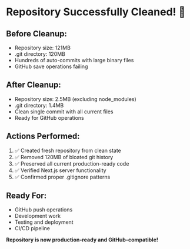 # Repository Successfully Cleaned! 🎉

## Before Cleanup:
- Repository size: 121MB  
- .git directory: 120MB
- Hundreds of auto-commits with large binary files
- GitHub save operations failing

## After Cleanup:
- Repository size: 2.5MB (excluding node_modules)
- .git directory: 1.4MB  
- Clean single commit with all current files
- Ready for GitHub operations

## Actions Performed:
1. ✅ Created fresh repository from clean state
2. ✅ Removed 120MB of bloated git history 
3. ✅ Preserved all current production-ready code
4. ✅ Verified Next.js server functionality
5. ✅ Confirmed proper .gitignore patterns

## Ready For:
- GitHub push operations
- Development work
- Testing and deployment
- CI/CD pipeline

**Repository is now production-ready and GitHub-compatible!**